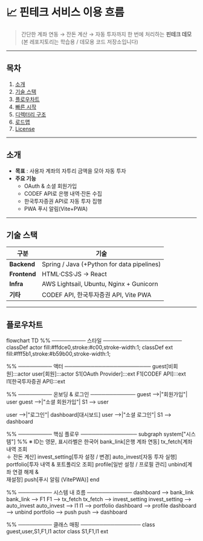 # 📈 핀테크 서비스 이용 흐름

> 간단한 계좌 연동 → 잔돈 계산 → 자동 투자까지 한 번에 처리하는 **핀테크 데모**  
> (본 레포지토리는 학습용 / 데모용 코드 저장소입니다)

---

## 목차
1. [소개](#소개)
2. [기술 스택](#기술-스택)
3. [플로우차트](#플로우차트)
4. [빠른 시작](#빠른-시작)
5. [디렉터리 구조](#디렉터리-구조)
6. [로드맵](#로드맵)
7. [License](#license)

---

## 소개
- **목표** : 사용자 계좌의 자투리 금액을 모아 자동 투자  
- **주요 기능**   
  - OAuth & 소셜 회원가입  
  - CODEF API로 은행 내역·잔돈 수집  
  - 한국투자증권 API로 자동 투자 집행  
  - PWA 푸시 알림(Vite+PWA)  

---

## 기술 스택
| 구분 | 기술 |
| --- | --- |
| **Backend** | Spring / Java (+Python for data pipelines) |
| **Frontend** | HTML·CSS·JS → React | 
| **Infra** | AWS Lightsail, Ubuntu, Nginx + Gunicorn |
| **기타** | CODEF API, 한국투자증권 API, Vite PWA |

---

## 플로우차트
flowchart TD
  %% ───────── 스타일 ─────────────────────
  classDef actor fill:#ffdce0,stroke:#c00,stroke-width:1;
  classDef ext   fill:#fff5b1,stroke:#b59b00,stroke-width:1;

  %% ───────── 액터 ───────────────────────
  guest[비회원]:::actor
  user[회원]:::actor
  S1[OAuth Provider]:::ext
  F1[CODEF API]:::ext
  I1[한국투자증권 API]:::ext

  %% ───────── 온보딩 & 로그인 ────────────
  guest -->|"회원가입"| user
  guest -->|"소셜 회원가입"| S1 --> user

  user -->|"로그인"| dashboard[대시보드]
  user -->|"소셜 로그인"| S1 --> dashboard

  %% ───────── 핵심 플로우 ───────────────
  subgraph system["시스템"]  %% ※ ID는 영문, 표시라벨은 한국어
    bank_link[은행 계좌 연동]
    tx_fetch[계좌 내역 조회<br/>＋ 잔돈 계산]
    invest_setting[투자 설정 / 변경]
    auto_invest[자동 투자 실행]
    portfolio[투자 내역 & 포트폴리오 조회]
    profile[일반 설정 / 프로필 관리]
    unbind[계좌 연결 해제 &<br/>재설정]
    push[푸시 알림 (VitePWA)]
  end

  %% ───────── 시스템 내 흐름 ────────────
  dashboard --> bank_link
  bank_link  --> F1
  F1         --> tx_fetch
  tx_fetch   --> invest_setting
  invest_setting --> auto_invest
  auto_invest --> I1
  I1         --> portfolio
  dashboard  --> profile
  dashboard  --> unbind
  portfolio  --> push
  push       --> dashboard

  %% ───────── 클래스 매핑 ────────────────
  class guest,user,S1,F1,I1 actor
  class S1,F1,I1 ext
